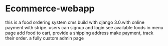 # Ecommerce-webapp
this is a food ordering system cms build with django 3.0.with online payment with stripe. 
users can signup and login
see available foods in menu page
add food to cart,  provide a shipping address
make payment, track their order.
a fully custom admin page
